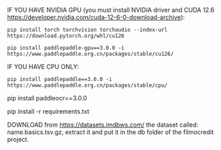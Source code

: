 IF YOU HAVE NVIDIA GPU (you must install NVIDIA driver and CUDA 12.6 https://developer.nvidia.com/cuda-12-6-0-download-archive):


    pip install torch torchvision torchaudio --index-url https://download.pytorch.org/whl/cu126

    pip install paddlepaddle-gpu==3.0.0 -i https://www.paddlepaddle.org.cn/packages/stable/cu126/



IF YOU HAVE CPU ONLY:

    pip install paddlepaddle==3.0.0 -i https://www.paddlepaddle.org.cn/packages/stable/cpu/




pip install paddleocr==3.0.0

pip install -r requirements.txt



DOWNLOAD from https://datasets.imdbws.com/ the dataset called: name.basics.tsv.gz, extract it and put it in the db folder of the filmocredit project.